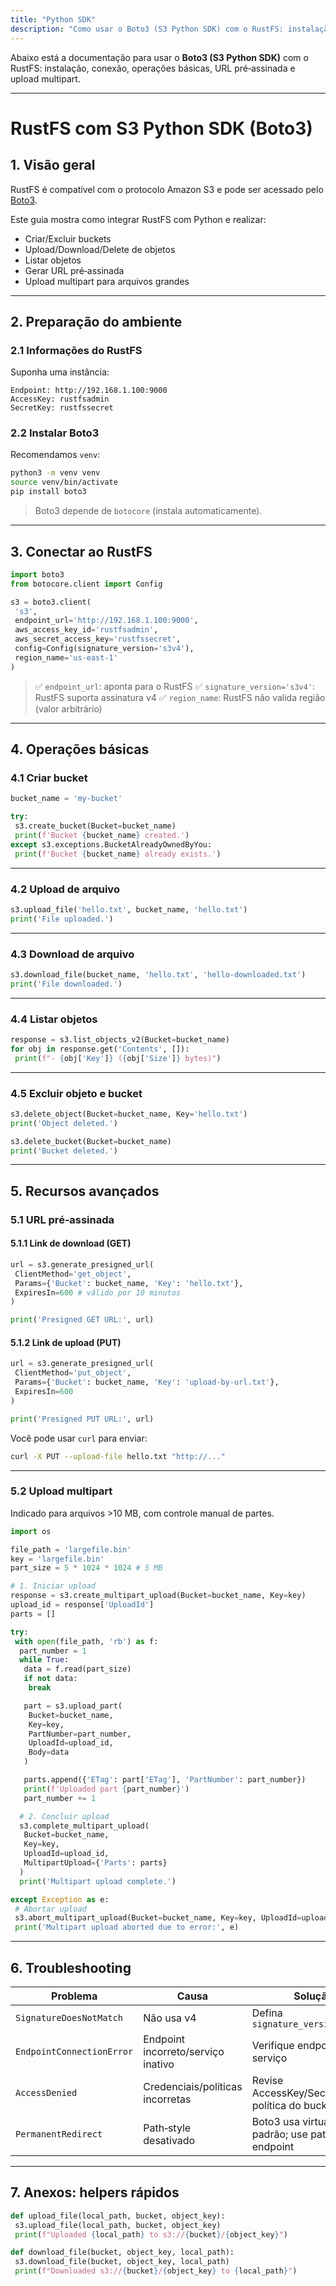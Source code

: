 ```yaml
---
title: "Python SDK"
description: "Como usar o Boto3 (S3 Python SDK) com o RustFS: instalação, operações básicas, presigned URL e multipart."
---
```


Abaixo está a documentação para usar o **Boto3 (S3 Python SDK)** com o RustFS: instalação, conexão, operações básicas, URL pré‑assinada e upload multipart.

---

# RustFS com S3 Python SDK (Boto3)

## 1. Visão geral

RustFS é compatível com o protocolo Amazon S3 e pode ser acessado pelo [Boto3](https://boto3.amazonaws.com/v1/documentation/api/latest/index.html).

Este guia mostra como integrar RustFS com Python e realizar:

* Criar/Excluir buckets
* Upload/Download/Delete de objetos
* Listar objetos
* Gerar URL pré‑assinada
* Upload multipart para arquivos grandes

---

## 2. Preparação do ambiente

### 2.1 Informações do RustFS

Suponha uma instância:

```
Endpoint: http://192.168.1.100:9000
AccessKey: rustfsadmin
SecretKey: rustfssecret
```

### 2.2 Instalar Boto3

Recomendamos `venv`:

```bash
python3 -m venv venv
source venv/bin/activate
pip install boto3
```

> Boto3 depende de `botocore` (instala automaticamente).

---

## 3. Conectar ao RustFS

```python
import boto3
from botocore.client import Config

s3 = boto3.client(
 's3',
 endpoint_url='http://192.168.1.100:9000',
 aws_access_key_id='rustfsadmin',
 aws_secret_access_key='rustfssecret',
 config=Config(signature_version='s3v4'),
 region_name='us-east-1'
)
```

> ✅ `endpoint_url`: aponta para o RustFS
> ✅ `signature_version='s3v4'`: RustFS suporta assinatura v4
> ✅ `region_name`: RustFS não valida região (valor arbitrário)

---

## 4. Operações básicas

### 4.1 Criar bucket

```python
bucket_name = 'my-bucket'

try:
 s3.create_bucket(Bucket=bucket_name)
 print(f'Bucket {bucket_name} created.')
except s3.exceptions.BucketAlreadyOwnedByYou:
 print(f'Bucket {bucket_name} already exists.')
```

---

### 4.2 Upload de arquivo

```python
s3.upload_file('hello.txt', bucket_name, 'hello.txt')
print('File uploaded.')
```

---

### 4.3 Download de arquivo

```python
s3.download_file(bucket_name, 'hello.txt', 'hello-downloaded.txt')
print('File downloaded.')
```

---

### 4.4 Listar objetos

```python
response = s3.list_objects_v2(Bucket=bucket_name)
for obj in response.get('Contents', []):
 print(f"- {obj['Key']} ({obj['Size']} bytes)")
```

---

### 4.5 Excluir objeto e bucket

```python
s3.delete_object(Bucket=bucket_name, Key='hello.txt')
print('Object deleted.')

s3.delete_bucket(Bucket=bucket_name)
print('Bucket deleted.')
```

---

## 5. Recursos avançados

### 5.1 URL pré‑assinada

#### 5.1.1 Link de download (GET)

```python
url = s3.generate_presigned_url(
 ClientMethod='get_object',
 Params={'Bucket': bucket_name, 'Key': 'hello.txt'},
 ExpiresIn=600 # válido por 10 minutos
)

print('Presigned GET URL:', url)
```

#### 5.1.2 Link de upload (PUT)

```python
url = s3.generate_presigned_url(
 ClientMethod='put_object',
 Params={'Bucket': bucket_name, 'Key': 'upload-by-url.txt'},
 ExpiresIn=600
)

print('Presigned PUT URL:', url)
```

Você pode usar `curl` para enviar:

```bash
curl -X PUT --upload-file hello.txt "http://..."
```

---

### 5.2 Upload multipart

Indicado para arquivos >10 MB, com controle manual de partes.

```python
import os

file_path = 'largefile.bin'
key = 'largefile.bin'
part_size = 5 * 1024 * 1024 # 5 MB

# 1. Iniciar upload
response = s3.create_multipart_upload(Bucket=bucket_name, Key=key)
upload_id = response['UploadId']
parts = []

try:
 with open(file_path, 'rb') as f:
  part_number = 1
  while True:
   data = f.read(part_size)
   if not data:
    break

   part = s3.upload_part(
    Bucket=bucket_name,
    Key=key,
    PartNumber=part_number,
    UploadId=upload_id,
    Body=data
   )

   parts.append({'ETag': part['ETag'], 'PartNumber': part_number})
   print(f'Uploaded part {part_number}')
   part_number += 1

  # 2. Concluir upload
  s3.complete_multipart_upload(
   Bucket=bucket_name,
   Key=key,
   UploadId=upload_id,
   MultipartUpload={'Parts': parts}
  )
  print('Multipart upload complete.')

except Exception as e:
 # Abortar upload
 s3.abort_multipart_upload(Bucket=bucket_name, Key=key, UploadId=upload_id)
 print('Multipart upload aborted due to error:', e)
```

---

## 6. Troubleshooting

| Problema | Causa | Solução |
| ------------------------- | ----------------- | -------------------------------------------------------------- |
| `SignatureDoesNotMatch` | Não usa v4 | Defina `signature_version='s3v4'` |
| `EndpointConnectionError` | Endpoint incorreto/serviço inativo | Verifique endpoint e serviço |
| `AccessDenied` | Credenciais/políticas incorretas | Revise AccessKey/SecretKey ou política do bucket |
| `PermanentRedirect` | Path‑style desativado | Boto3 usa virtual‑host por padrão; use path‑style via endpoint |

---

## 7. Anexos: helpers rápidos

```python
def upload_file(local_path, bucket, object_key):
 s3.upload_file(local_path, bucket, object_key)
 print(f"Uploaded {local_path} to s3://{bucket}/{object_key}")

def download_file(bucket, object_key, local_path):
 s3.download_file(bucket, object_key, local_path)
 print(f"Downloaded s3://{bucket}/{object_key} to {local_path}")
```

